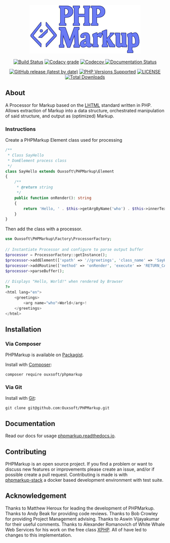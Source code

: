 <p align="center"><img src="https://github.com/Ouxsoft/PHPMarkup/raw/master/docs/logo.jpg" width="350"></p>

<p align="center">
    <a href="https://travis-ci.com/github/Ouxsoft/PHPMarkup"><img src="https://api.travis-ci.com/Ouxsoft/PHPMarkup.svg?branch=master&status=passed" alt="Build Status"></a>
    <a href="https://app.codacy.com/gh/Ouxsoft/PHPMarkup?utm_source=github.com&utm_medium=referral&utm_content=Ouxsoft/PHPMarkup&utm_campaign=Badge_Grade_Dashboard"><img alt="Codacy grade" src="https://img.shields.io/codacy/grade/86210d48e2ca45e497be865ace8a4029"></a>
    <a href="https://codecov.io/gh/Ouxsoft/PHPMarkup"> <img alt="Codecov" src="https://img.shields.io/codecov/c/github/Ouxsoft/phpmarkup"> </a> 
    <a href="https://phpmarkup.readthedocs.io/en/latest/?badge=latest"><img src="https://readthedocs.org/projects/phpmarkup/badge/?version=latest" alt="Documentation Status"></a> 
</p>

<p align="center">
    <a href="https://packagist.org/packages/Ouxsoft/phpmarkup"><img alt="GitHub release (latest by date)" src="https://img.shields.io/github/v/release/Ouxsoft/phpmarkup"></a> 
    <a href="#tada-php-support" title="PHP Versions Supported"><img alt="PHP Versions Supported" src="https://img.shields.io/badge/php-7.3%20to%208.0-777bb3.svg?logo=php&logoColor=white&labelColor=555555"></a>  
    <a href="https://github.com/Ouxsoft/phpmarkup/blob/master/LICENSE" title="license"><img alt="LICENSE" src="https://img.shields.io/badge/license-MIT-428f7e.svg?logo=open%20source%20initiative&logoColor=white&labelColor=555555"></a>
    <a href="https://packagist.org/packages/Ouxsoft/phpmarkup"><img src="https://poser.pugx.org/Ouxsoft/phpmarkup/downloads" alt="Total Downloads"></a>
</p>

## About

A Processor for Markup based on the [LHTML](https://github.com/Ouxsoft/LHTML) standard written in PHP. 
Allows extraction of Markup into a data structure, orchestrated manipulation of said structure, and output as 
(optimized) Markup. 

### Instructions
Create a PHPMarkup Element class used for processing
```php
/**
 * Class SayHello
 * DomElement process class
 */
class SayHello extends Ouxsoft\PHPMarkup\Element
{
    /**
     * @return string
     */
    public function onRender(): string
    {
        return 'Hello, ' . $this->getArgByName('who') . $this->innerText();
    }
}
```

Then add the class with a processor.

```php
use Ouxsoft\PHPMarkup\Factory\ProcessorFactory;

// Instantiate Processor and configure to parse output buffer
$processor = ProcessorFactory::getInstance();
$processor->addElement(['xpath' => '//greetings', 'class_name' => 'SayHello']);
$processor->addRoutine(['method' => 'onRender', 'execute' => 'RETURN_CALL']);
$processor->parseBuffer();

// Displays "Hello, World!" when rendered by Browser
?>
<html lang="en">
    <greetings>
        <arg name="who">World</arg>!
    </greetings>
</html>
```

## Installation

### Via Composer
PHPMarkup is available on [Packagist](https://packagist.org/packages/Ouxsoft/livingMarkup).

Install with [Composer](https://getcomposer.org/download/):
```shell script
composer require ouxsoft/phpmarkup
```

### Via Git
Install with [Git](https://git-scm.com/):
```shell script
git clone git@github.com:Ouxsoft/PHPMarkup.git
```

## Documentation
Read our docs for usage [phpmarkup.readthedocs.io](https://phpmarkup.readthedocs.io).

## Contributing
PHPMarkup is an open source project. If you find a problem or want to discuss new features or improvements
please create an issue, and/or if possible create a pull request. Contributing is made is with  
[phpmarkup-stack](https://github.com/Ouxsoft/phpmarkup-stack) a docker based development environment 
with test suite.

## Acknowledgement
Thanks to Matthew Heroux for leading the development of PHPMarkup. 
Thanks to Andy Beak for providing code reviews. 
Thanks to Bob Crowley for providing Project Management advising. 
Thanks to Aswin Vijayakumar for their useful comments. 
Thanks to Alexander Romanovich of White Whale Web Services for his work on the free class 
[XPHP](http://technologies.whitewhale.net/xphp/).
All of have led to changes to this implementation.
